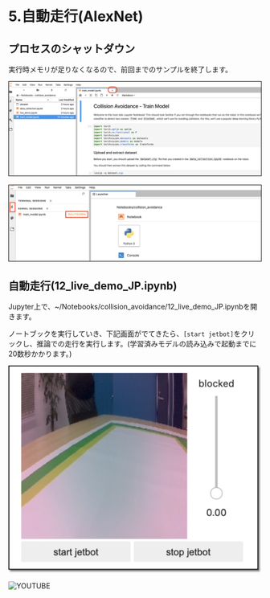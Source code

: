 # 5.自動走行(AlexNet)

## プロセスのシャットダウン

実行時メモリが足りなくなるので、前回までのサンプルを終了します。

![](./img/kill006.png)

![](./img/kill007.png)

## 自動走行(12_live_demo_JP.ipynb)

Jupyter上で、~/Notebooks/collision_avoidance/12_live_demo_JP.ipynbを開きます。

ノートブックを実行していき、下記画面がでてきたら、``[start jetbot]``をクリックし、推論での走行を実行します。(学習済みモデルの読み込みで起動までに20数秒かかります。)

![](./img/demo001.jpg)


![YOUTUBE](fQCih11P-Pw)
